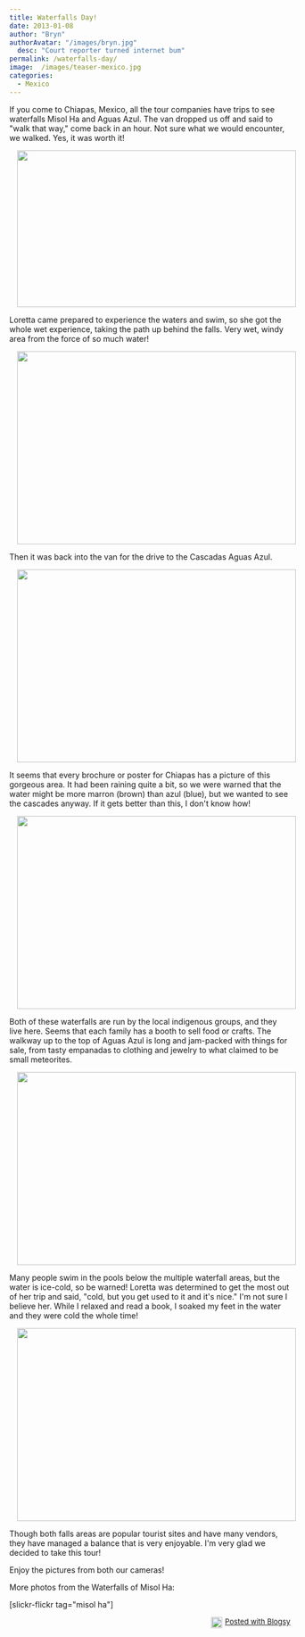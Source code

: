 ```yaml
---
title: Waterfalls Day!
date: 2013-01-08
author: "Bryn"
authorAvatar: "/images/bryn.jpg"
  desc: "Court reporter turned internet bum"
permalink: /waterfalls-day/
image:  /images/teaser-mexico.jpg
categories:
  - Mexico
---
```

If you come to Chiapas, Mexico, all the tour companies have trips to see waterfalls Misol Ha and Aguas Azul. The van dropped us off and said to "walk that way," come back in an hour. Not sure what we would encounter, we walked. Yes, it was worth it!

<div class="separator" style="clear: both; text-align: center;">
  <a style="margin-left: 1em; margin-right: 1em;" href="https://www.flickr.com/photos/48315294@N00/8318194354/in/set-72157632361522067" target="_blank"><img id="blogsy-1357145420176.0032" class="aligncenter" src="https://farm9.staticflickr.com/8075/8318194354_f2de0f3ab8.jpg" alt="" width="500" height="281" /></a>
</div>

Loretta came prepared to experience the waters and swim, so she got the whole wet experience, taking the path up behind the falls. Very wet, windy area from the force of so much water!

<div class="separator" style="clear: both; text-align: center;">
  <a style="margin-left: 1em; margin-right: 1em;" href="https://www.flickr.com/photos/48315294@N00/8318262572/in/set-72157632361522067" target="_blank"><img id="blogsy-1357145420218.2844" class="aligncenter" src="https://farm9.staticflickr.com/8221/8318262572_9791f71810.jpg" alt="" width="500" height="346" /></a>
</div>

Then it was back into the van for the drive to the Cascadas Aguas Azul.

<div class="separator" style="clear: both; text-align: center;">
  <a style="margin-left: 1em; margin-right: 1em;" href="https://www.flickr.com/photos/48315294@N00/8317207841/in/set-72157632361522067" target="_blank"><img id="blogsy-1357145420175.1624" class="aligncenter" src="https://farm9.staticflickr.com/8075/8317207841_ce486e8928.jpg" alt="" width="500" height="346" /></a>
</div>

It seems that every brochure or poster for Chiapas has a picture of this gorgeous area. It had been raining quite a bit, so we were warned that the water might be more marron (brown) than azul (blue), but we wanted to see the cascades anyway. If it gets better than this, I don't know how!

<div class="separator" style="clear: both; text-align: center;">
  <a style="margin-left: 1em; margin-right: 1em;" href="https://www.flickr.com/photos/48315294@N00/8318357450/in/set-72157632361522067" target="_blank"><img id="blogsy-1357145420233.9302" class="aligncenter" src="https://farm9.staticflickr.com/8224/8318357450_48242b560e.jpg" alt="" width="500" height="346" /></a>
</div>

Both of these waterfalls are run by the local indigenous groups, and they live here. Seems that each family has a booth to sell food or crafts. The walkway up to the top of Aguas Azul is long and jam-packed with things for sale, from tasty empanadas to clothing and jewelry to what claimed to be small meteorites.

<div class="separator" style="clear: both; text-align: center;">
  <a style="margin-left: 1em; margin-right: 1em;" href="https://www.flickr.com/photos/48315294@N00/8317253345/in/set-72157632361522067" target="_blank"><img id="blogsy-1357145420189.6719" class="aligncenter" src="https://farm9.staticflickr.com/8216/8317253345_4fca237e87.jpg" alt="" width="500" height="346" /></a>
</div>

<div class="separator" style="clear: both; text-align: center;">
</div>

Many people swim in the pools below the multiple waterfall areas, but the water is ice-cold, so be warned! Loretta was determined to get the most out of her trip and said, "cold, but you get used to it and it's nice." I'm not sure I believe her. While I relaxed and read a book, I soaked my feet in the water and they were cold the whole time!

<div class="separator" style="clear: both; text-align: center;">
  <a style="margin-left: 1em; margin-right: 1em;" href="https://www.flickr.com/photos/48315294@N00/8317393903/in/set-72157632361522067" target="_blank"><img id="blogsy-1357145420160.8523" class="aligncenter" src="https://farm9.staticflickr.com/8218/8317393903_a807e6f375.jpg" alt="" width="500" height="346" /></a>
</div>

Though both falls areas are popular tourist sites and have many vendors, they have managed a balance that is very enjoyable. I'm very glad we decided to take this tour!

Enjoy the pictures from both our cameras!

More photos from the Waterfalls of Misol Ha:

[slickr-flickr tag="misol ha"]

<div id="blogsy_footer" style="text-align: right; font-size: small; clear: both;">
  <a href="https://blogsyapp.com" target="_blank"><img style="vertical-align: middle; margin-right: 5px;" src="https://blogsyapp.com/images/blogsy_footer_icon.png" alt="Posted with Blogsy" width="20" height="20" />Posted with Blogsy</a>
</div>
